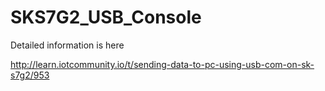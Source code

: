 # SKS7G2_USB_Console

Detailed information is here

http://learn.iotcommunity.io/t/sending-data-to-pc-using-usb-com-on-sk-s7g2/953
